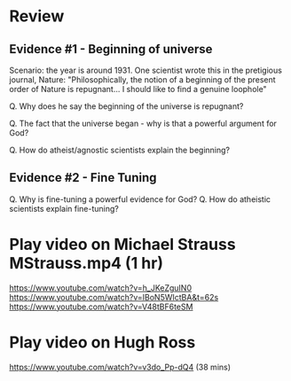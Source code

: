 # Review

## Evidence #1 - Beginning of universe

Scenario: the year is around 1931. One scientist wrote this in the pretigious journal, Nature: "Philosophically, the notion of a beginning of the present order of Nature is repugnant... I should like to find a genuine loophole"

Q. Why does he say the beginning of the universe is repugnant?

Q. The fact that the universe began - why is that a powerful argument for God?

Q. How do atheist/agnostic scientists explain the beginning?

## Evidence #2 - Fine Tuning

Q. Why is fine-tuning a powerful evidence for God?
Q. How do atheistic scientists explain fine-tuning?

# Play video on Michael Strauss MStrauss.mp4 (1 hr)

https://www.youtube.com/watch?v=h_JKeZguIN0
https://www.youtube.com/watch?v=IBoN5WIctBA&t=62s
https://www.youtube.com/watch?v=V48tBF6teSM

# Play video on Hugh Ross

https://www.youtube.com/watch?v=v3do_Pp-dQ4 (38 mins)
